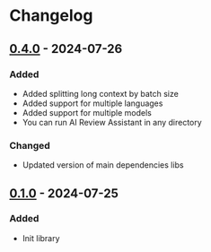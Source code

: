 # Changelog

## [0.4.0] - 2024-07-26
### Added
- Added splitting long context by batch size
- Added support for multiple languages
- Added support for multiple models
- You can run AI Review Assistant in any directory

### Changed
- Updated version of main dependencies libs

## [0.1.0] - 2024-07-25
### Added
- Init library

[Unreleased]: https://github.com/vandriichuk/ai_review_assistant/compare/v0.4.0...HEAD
[0.4.0]: https://github.com/vandriichuk/ai_review_assistant/compare/v0.1.0...v0.4.0
[0.1.0]: https://github.com/vandriichuk/ai_review_assistant/releases/tag/v0.1.0
